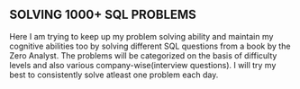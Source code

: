 ## SOLVING 1000+ SQL PROBLEMS
Here I am trying to keep up my problem solving ability and maintain my cognitive abilities too by solving different SQL questions from a book by the Zero Analyst. The problems will be categorized on the basis of difficulty levels and also various company-wise(interview questions).
I will try my best to consistently solve atleast one problem each day.
